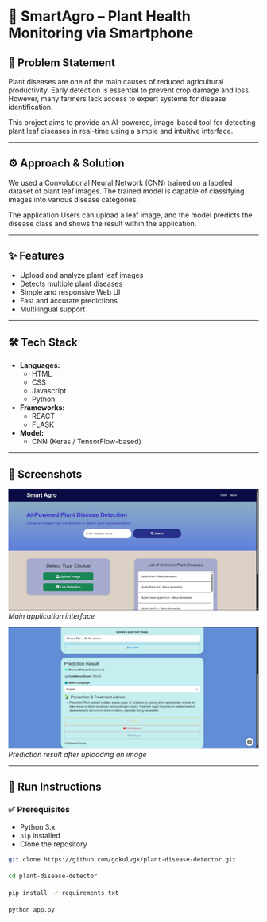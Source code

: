 # 🌿 SmartAgro – Plant Health Monitoring via Smartphone

## 🧠 Problem Statement

Plant diseases are one of the main causes of reduced agricultural productivity. Early detection is essential to prevent crop damage and loss. However, many farmers lack access to expert systems for disease identification.

This project aims to provide an AI-powered, image-based tool for detecting plant leaf diseases in real-time using a simple and intuitive interface.

---

## ⚙️ Approach & Solution

We used a Convolutional Neural Network (CNN) trained on a labeled dataset of plant leaf images. The trained model is capable of classifying images into various disease categories.

The application Users can upload a leaf image, and the model predicts the disease class and shows the result within the application.

---

## ✨ Features

- Upload and analyze plant leaf images
- Detects multiple plant diseases
- Simple and responsive Web UI
- Fast and accurate predictions
- Multilingual support

---

## 🛠 Tech Stack

- **Languages:** 
    - HTML
    - CSS
    - Javascript
    - Python 
- **Frameworks:** 
    - REACT
    - FLASK
- **Model:** 
    - CNN (Keras / TensorFlow-based)  


---

## 📸 Screenshots

![Home page](index.jpg)  
*Main application interface*

![Prediction Example](predict.jpg)  
*Prediction result after uploading an image*

---

## 🚀 Run Instructions

### ✅ Prerequisites

- Python 3.x
- `pip` installed
- Clone the repository

```bash
git clone https://github.com/gokulvgk/plant-disease-detector.git

cd plant-disease-detector

pip install -r requirements.txt

python app.py

